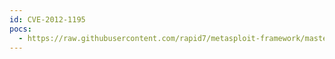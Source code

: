 ```yaml
---
id: CVE-2012-1195
pocs:
  - https://raw.githubusercontent.com/rapid7/metasploit-framework/master/modules/exploits/windows/http/landesk_thinkmanagement_upload_asp.rb
---
```

